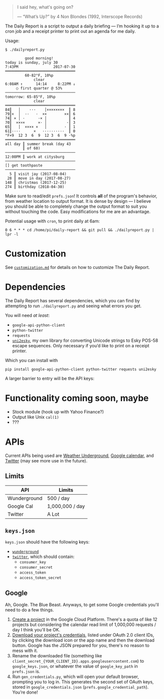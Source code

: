 > I said hey, what's going on?
>
> — “What’s Up?” by 4 Non Blondes (1992, Interscope Records)

The Daily Report is a script to output a daily briefing — I’m hooking it up
to a cron job and a receipt printer to print out an agenda for me daily.

Usage:

    $ ./dailyreport.py

             good morning!
    today is sunday, july 30
    7:43PM                2017-07-30
    ════════════════════════════════
             60-82°F, 10%p
                 clear
    6:08AM ↑      14:14     8:22PM ↓
         ○ first quarter @ 53%
    ────────────────────────────────
    tomorrow: 65-85°F, 10%p
                 clear
    ════════════════════════════════
    84║   │    ···    │××××××××  ║ 8
    79║×  │  ··   ·  ××        ××║ 6
    74║ × │ ·      ·× │          ║ 4
    70║  ××¤×      ×· │         ·║ 3
    65║   │  ×××× ×   │        · ║ 1
    61║····      ×   ··········  ║ 0
    °F×9  12 3  6  9  12 3  6  9 ·%p
    ════════════════════════════════
    all day ║ summer break (day 43
            ║ of 60)
    ────────────────────────────────
    12:00PM ║ work at citysburg
    ────────────────────────────────
    [] get toothpaste
    ────────────────────────────────
      5 ║ visit jay (2017-08-04)
     28 ║ move in day (2017-08-27)
    148 ║ christmas (2017-12-25)
    274 ║ birthday (2018-04-30)


Make sure to read/edit `prefs.json`! It controls **all** of the program's
behavior, from weather location to output format. It is dense by design — I
believe you should be able to completely change the output format to suit you
without touching the code. Easy modifications for me are an advantage.

Potential usage with `cron`, to print daily at 6am:

    0 6 * * * cd /home/pi/daily-report && git pull && ./dailyreport.py | lpr -l

# Customization

See [`customization.md`][cust] for details on how to customize The Daily Report.

# Dependencies

The Daily Report has several dependencies, which you can find by attempting to
run `./dailyreport.py` and seeing what errors you get.

You will need *at least*:

* `google-api-python-client`
* `python-twitter`
* `requests`
* [`uni2esky`][uni2esky], my own library for converting Unicode strings to Esky
  POS-58 escape sequences. Only necessary if you’d like to print on a receipt
  printer.

Which you can install with

    pip install google-api-python-client python-twitter requests uni2esky

A larger barrier to entry will be the API keys:

# Functionality coming soon, maybe

* Stock module (hook up with Yahoo Finance?)
* Output like Unix `cal(1)`
* ???

# APIs

Current APIs being used are [Weather Underground][wunderground], [Google
calendar][gcal], and [Twitter][twitter] (may see more use in the future).

## Limits

API          |Limits
-------------|---------------
Wunderground |500 / day
Google Cal   |1,000,000 / day
Twitter      |A Lot

## `keys.json`

`keys.json` should have the following keys:

* [`wunderground`][wunderground]
* [`twitter`][twitter], which should contain:
    * `consumer_key`
    * `consumer_secret`
    * `access_token`
    * `access_token_secret`

## Google

Ah, Google. The Blue Beast. Anyways, to get some Google credentials you'll need
to do a few things.

1. [Create a project][proj] in the Google Cloud Platform. There's a quota of
   like 12 projects but considering the calendar read limit of 1,000,000
   requests / day I think you'll be OK.
2. [Download your project's credentials][creds], listed under OAuth 2.0 client
   IDs, by clicking the download icon or the app name and then the download
   button. Google has the JSON prepared for you, there's no reason to mess with
   it.
3. Rename the downloaded file (something like
   `client_secret_{YOUR_CLIENT_ID}.apps.googleusercontent.com`) to
   `google_keys.json`, or whatever the value of `google_key_path` in
   `prefs.json` is.
4. Run `gen_credentials.py`, which will open your default browser, prompting
   you to log in. This generates the second set of OAuth keys, stored in
   `google_credentials.json` (`prefs.google_credential_path`). You’re done!

[wunderground]: https://www.wunderground.com/weather/api
[twitter]: https://apps.twitter.com/app/new
[gcal]: https://console.cloud.google.com/apis/dashboard
[creds]: https://console.cloud.google.com/apis/credentials
[proj]: https://console.cloud.google.com/projectcreate
[uni2esky]: https://pypi.python.org/pypi/uni2esky
[fmt-strings]: https://docs.python.org/3/library/string.html#format-string-syntax
[iso8601]: https://en.m.wikipedia.org/wiki/ISO_8601
[strftime]: https://docs.python.org/3/library/datetime.html#strftime-strptime-behavior
[cust]: ./blob/master/customization.md
